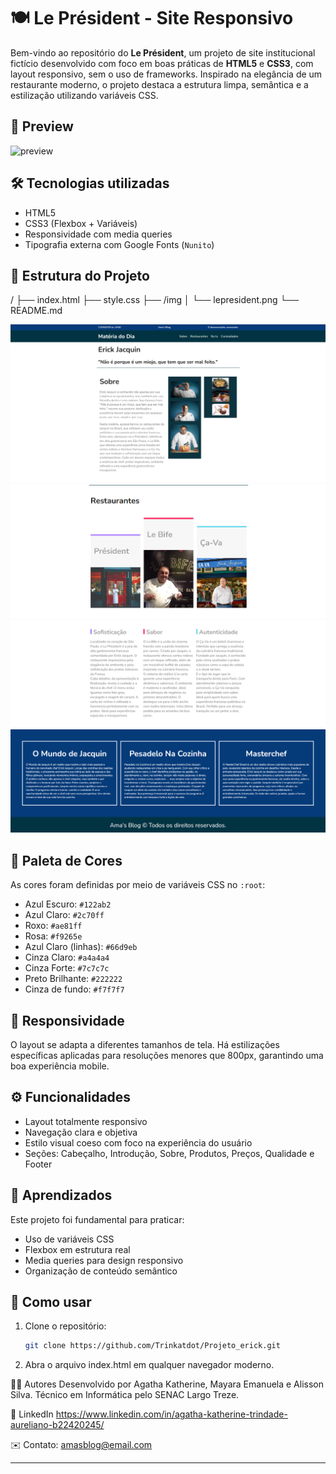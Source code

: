 # 🍽️ Le Président - Site Responsivo

Bem-vindo ao repositório do **Le Président**, um projeto de site institucional fictício desenvolvido com foco em boas práticas de **HTML5** e **CSS3**, com layout responsivo, sem o uso de frameworks. Inspirado na elegância de um restaurante moderno, o projeto destaca a estrutura limpa, semântica e a estilização utilizando variáveis CSS.

## 📸 Preview

![preview](./screenshot.png) <!-- Atualize o caminho conforme necessário -->

## 🛠️ Tecnologias utilizadas

- HTML5
- CSS3 (Flexbox + Variáveis)
- Responsividade com media queries
- Tipografia externa com Google Fonts (`Nunito`)

## 📁 Estrutura do Projeto

/
├── index.html
├── style.css
├── /img
│ └── lepresident.png
└── README.md

<img src="./img/site1.png">
<img src="./img/site2.png">
<img src="./img/site3.png">
<img src="./img/site4.png">

## 🎨 Paleta de Cores

As cores foram definidas por meio de variáveis CSS no `:root`:

- Azul Escuro: `#122ab2`
- Azul Claro: `#2c70ff`
- Roxo: `#ae81ff`
- Rosa: `#f9265e`
- Azul Claro (linhas): `#66d9eb`
- Cinza Claro: `#a4a4a4`
- Cinza Forte: `#7c7c7c`
- Preto Brilhante: `#222222`
- Cinza de fundo: `#f7f7f7`

## 📱 Responsividade

O layout se adapta a diferentes tamanhos de tela. Há estilizações específicas aplicadas para resoluções menores que 800px, garantindo uma boa experiência mobile.

## ⚙️ Funcionalidades

- Layout totalmente responsivo
- Navegação clara e objetiva
- Estilo visual coeso com foco na experiência do usuário
- Seções: Cabeçalho, Introdução, Sobre, Produtos, Preços, Qualidade e Footer

## 📌 Aprendizados

Este projeto foi fundamental para praticar:

- Uso de variáveis CSS
- Flexbox em estrutura real
- Media queries para design responsivo
- Organização de conteúdo semântico

## 🚀 Como usar

1. Clone o repositório:
   ```bash
   git clone https://github.com/Trinkatdot/Projeto_erick.git
   ```
2. Abra o arquivo index.html em qualquer navegador moderno.

🧑‍💻 Autores
Desenvolvido por Agatha Katherine, Mayara Emanuela e Alisson Silva.
Técnico em Informática pelo SENAC Largo Treze.

💼 LinkedIn https://www.linkedin.com/in/agatha-katherine-trindade-aureliano-b22420245/


✉️ Contato: amasblog@email.com


---


